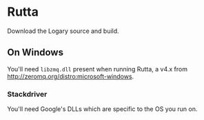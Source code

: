 # Rutta

Download the Logary source and build.


## On Windows

You'll need `libzmq.dll` present when running Rutta, a v4.x from http://zeromq.org/distro:microsoft-windows.

### Stackdriver

You'll need Google's DLLs which are specific to the OS you run on.
